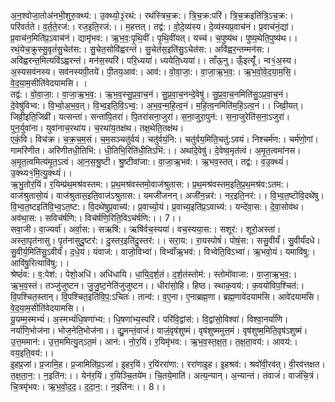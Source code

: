 

  
अ॒न॒श्वोजा॒तोअ॑नभी॒शुरु॒क्थ्य॑:। उ॒क्थ्यो॒३॒॑रथ॑:। रथ॑स्त्रिच॒क्र:। त्रि॒च॒क्र:परि॑। त्रि॒च॒क्रइति॑त्रि॒ऽच॒क्र:। परि॑वर्तते। व॒र्त॒ते॒रज॑:। रज॒इति॒रज॑:।। म॒हत्तत्। तद्व॑:। वो॒दे॒व्य॑स्य। दे॒व्य॑स्यप्र॒वाच॑नं। प्र॒वाच॑नं॒द्यां। प्र॒वाच॑न॒मिति॑प्र॒ऽवाच॑नं। द्यामृ॑भव:। ऋ॒भ॒व॒:पृ॒थि॒वीं। पृ॒थि॒वींयत्। यच्च॑। च॒पुष्य॑थ। पुष्य॒थेति॒पुष्य॑थ।।  
रथं॒येच॒क्रुस्सु॒वृतं॑सु॒चेत॑स:। सु॒चेत॒सोवि॑ह्वरन्तं। सु॒चेत॑स॒इति॑सु॒ऽचेत॑स:। अवि॑ह्वर॒न्तम्मन॑स:। अवि॑ह्वरन्त॒मित्यवि॑ऽह्वरन्तं। मन॑स॒स्परि॑। परि॒ध्यया॑। ध्ययेति॒ध्यया॑।। ताँऊ॒नु। ऊँ॒इत्यूँ॑। न्व१॒॑अ॒स्य। अ॒स्यसव॑नस्य। सव॑नस्यपी॒तये॑। पी॒तय॒आव॑:। आव॑:। वो॒वा॒जा॒:। वा॒जा॒ऋ॒भ॒व॒:। ऋ॒भ॒वो॒वे॒द॒या॒म॒सि॒। वे॒द॒या॒म॒सीति॑वेदयामसि। ।  
तद्व॑:। वो॒वा॒जा॒:। वा॒जा॒ऋ॒भ॒व॒:। ऋ॒भ॒व॒स्सु॒प्र॒वा॒च॒नं। सु॒प्र॒वा॒च॒नन्दे॒वेषु॑। सु॒प्र॒वा॒च॒नमिति॑सु॒ऽप्र॒वा॒च॒नं। दे॒वेषु॑विभ्व:। वि॒भ्वो॒अ॒भ॒व॒त्। वि॒भ्व॒इति॒वि॒ऽभ्व॒:। अ॒भ॒व॒न्म॒हि॒त्व॒नं। म॒हि॒त्व॒नमिति॑म॒हि॒ऽत्व॒नं।। जिव्री॒यत्। जिव्री॒इति॒जिव्री॑। यत्सन्ता॑। सन्ता॑पि॒तरा॑। पि॒तरा॑सना॒जुरा॑। स॒ना॒जुरा॒पुन॑:। स॒ना॒जुरेति॑स॒ना॒ऽजुरा॑। पुन॒र्युवा॑ना। युवा॑नाच॒रथा॑य। च॒रथा॑य॒तक्ष॑थ। तक्ष॒थेति॒तक्ष॑थ।  
एकं॒वि। विच॑क्र। च॒क्र॒च॒म॒सं। च॒म॒सञ्चतु॑र्वयं। चतु॑र्वयं॒नि:। चतु॑र्वय॒मिति॒चतु॑:ऽवयं। निश्चर्म॑ण:। चर्म॑णो॒गां। गामरि॑णीत। अरि॑णीतधी॒तिभि॑:। धी॒तिभि॒रिति॑धी॒तिऽभि॑:।। अथा॑दे॒वेषु॑। दे॒वेष्व॒मृत॑त्वं। अ॒मृ॒त॒त्वमा॑नस। अ॒मृ॒त॒त्वमित्य॑मृ॒त॒ऽत्वं। आ॒न॒स॒श्रु॒ष्टी। श्रु॒ष्टीवा॑जा:। वा॒जा॒ऋ॒भव॑:। ऋ॒भव॒स्तत्। तद्व॑:। व॒उ॒क्थ्यं॑। उ॒क्थ्य१॒॑मि॒त्यु॒क्थ्यं॑।।  
ऋ॒भु॒तोर॒यिं। र॒यिम्प्र॑थ॒मश्र॑वस्तम:। प्र॒थ॒मश्र॑वस्तमो॒वाज॑श्रुतास:। प्र॒थ॒मश्र॑वस्तम॒इति॒प्र॒थ॒मश्र॑व:ऽतम:। वाज॑श्रुतासो॒यं। वाज॑श्रुतास॒इति॒वाज॑ऽश्रुतास:। यमजी॑जनन्। अजी॑न॒न्नर॑:। नर॒इति॒नर॑:।। वि॒भ्व॒त॒ष्टॊवि॒दथे॑षु। वि॒भ्व॒त॒ष्टइति॑वि॒भ्व॒ऽत॒ष्ट:। वि॒दथे॑षुप्र॒वाच्य॑:। प्र॒वाच्यो॒यं। प्र॒वाच्य॒इति॑प्र॒ऽवाच्य॑:। यन्दे॑वा॒स:। दे॒वा॒सोव॑थ। अव॑था॒स:। सविच॑र्षणि:। विच॑र्षणि॒रिति॒विऽच॑र्षणि:।। 7।।  
सवा॒जी। वा॒ज्यर्वा॑। अर्वा॒स:। सऋषि॑:। ऋषि॑र्वच॒स्यया॑। वच॒स्यया॒स:। सशूर॑:। शूरो॒अस्ता॑। अस्ता॒पृत॑नासु। पृत॑नासुदु॒ष्टर॑:। दु॒स्तर॒इति॑दु॒स्तर॑:।। सरा॒य:। रा॒यस्पोषं॑। पोषं॒स:। ससु॒वीर्यं॑। सु॒वीर्यं॑दधे। सु॒वीर्य॒मिति॑सु॒ऽवीर्यं॑। द॒धे॒यं। यंवाज॑:। वाजो॒विभ्वा॑। विभ्वाँ॑ऋ॒भव॑:। विभ्वेति॒विऽभ्वा॑। ऋ॒भवो॒यं। यमावि॑षु:। आवि॑षु॒रित्यावि॑षु:।।  
श्रेष्ठं॑व:। व॒:पेश॑:। पेशो॒अधि॑। अधि॑धायि। धा॒यि॒द॒र्श॒तं। द॒र्श॒तंस्तोम॑:। स्तोमो॑वाजा:। वा॒जा॒ऋ॒भ॒व॒:। ऋ॒भ॒व॒स्तं। तञ्जु॑जुष्टन। जु॒जु॒ष्ट॒नेति॑जुजुष्टन।। धीरा॑सो॒हि। हिष्ठ। स्थाक॒वय॑:। क॒वयो॑विप॒श्चित॑:। वि॒पश्चित॒स्तान्। वि॒पश्चित॒इति॑वि॒प॒:ऽचितः॑। तान्व॑:। व॒ए॒ना। ए॒नाब्रह्म॒णा। ब्रह्म॒णावे॑दयामसि। आवे॑दयामसि। वे॒द॒या॒म॒सीति॑वेदयामसि।।  
यू॒यम्म॒स्मभ्यं॑। अ॒स्मभ्यं॑धि॒षणा॑भ्य:। धि॒षणा॑भ्य॒स्परि॑। परि॑वि॒द्वांस॑:। वि॒द्वांसो॒विश्वा॑। विश्वा॒नर्या॑णि। नर्या॑णि॒भोज॑ना। भोज॒नेति॒भोज॑ना।। द्यु॒मन्तं॒वाजं॑। वाजं॒वृष॑शुष्मं। वृष॑शुष्ममुत्त॒मं। वृष॑शुष्म॒मिति॒वृष॑ऽशुष्मं। उ॒त्त॒ममान॑:। उ॒त्त॒ममित्यु॒त्ऽत॒मं। आन॑:। नो॒र॒यिं। र॒यिमृ॑भव:। ऋ॒भ॒व॒स्त॒क्ष॒त॒। त॒क्ष॒ता॒वय॑:। आवय॑:। वय॒इति॒वय॑:।।  
इ॒हप्र॒जां। प्र॒जामि॒ह। प्र॒जामिति॑प्र॒ऽजां। इ॒हर॒यिं। र॒यिंररा॑णा:। ररा॑णाइ॒ह। इ॒हश्रव॑:। श्रवो॑वी॒रव॑त्। वी॒रव॑त्तक्षत। त॒क्ष॒ता॒न॒:। न॒इति॑न:।। येन॑र॒यिं। र॒यिञ्चि॒तये॑म। चि॒तये॒माति॑। अत्य॒न्यान्। अ॒न्यान्तं। तंवाजं॑। वाजं॑चि॒त्रं। चि॒त्रमृ॑भव:। ऋ॒भ॒वो॒द॒द॒। द॒दा॒न॒:। न॒इति॑न:।। 8।।  
